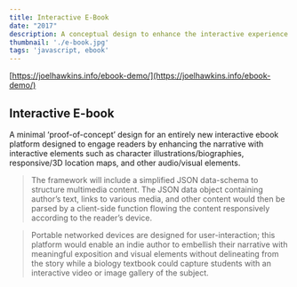 ```yaml
---
title: Interactive E-Book
date: "2017"
description: A conceptual design to enhance the interactive experience of creative narrative.
thumbnail: './e-book.jpg'
tags: 'javascript, ebook'
---
```


[https://joelhawkins.info/ebook-demo/](https://joelhawkins.info/ebook-demo/)

## Interactive E-book

A minimal ‘proof-of-concept’ design for an entirely new interactive ebook platform designed to engage readers by enhancing the narrative with interactive elements such as character illustrations/biographies, responsive/3D location maps, and other audio/visual elements.

> The framework will include a simplified JSON data-schema to structure multimedia content. The JSON data object containing author’s text, links to various media, and other content would then be parsed by a client-side function flowing the content responsively according to the reader’s device.

> Portable networked devices are designed for user-interaction; this platform would enable an indie author to embellish their narrative with meaningful exposition and visual elements without delineating from the story while a biology textbook could capture students with an interactive video or image gallery of the subject.